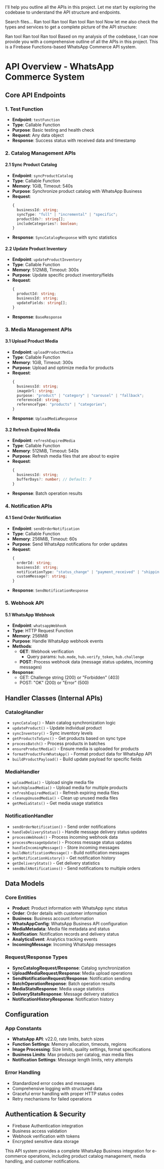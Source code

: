 I'll help you outline all the APIs in this project. Let me start by exploring the codebase to understand the API structure and endpoints.

Search files...
Ran tool
Ran tool
Ran tool
Ran tool
Now let me also check the types and services to get a complete picture of the API structure:

Ran tool
Ran tool
Ran tool
Based on my analysis of the codebase, I can now provide you with a comprehensive outline of all the APIs in this project. This is a Firebase Functions-based WhatsApp Commerce API system.

# API Overview - WhatsApp Commerce System

## **Core API Endpoints**

### **1. Test Function**
- **Endpoint**: `testFunction`
- **Type**: Callable Function
- **Purpose**: Basic testing and health check
- **Request**: Any data object
- **Response**: Success status with received data and timestamp

### **2. Catalog Management APIs**

#### **2.1 Sync Product Catalog**
- **Endpoint**: `syncProductCatalog`
- **Type**: Callable Function
- **Memory**: 1GiB, Timeout: 540s
- **Purpose**: Synchronize product catalog with WhatsApp Business
- **Request**:
  ```typescript
  {
    businessId: string;
    syncType: "full" | "incremental" | "specific";
    productIds?: string[];
    includeCategories?: boolean;
  }
  ```
- **Response**: `SyncCatalogResponse` with sync statistics

#### **2.2 Update Product Inventory**
- **Endpoint**: `updateProductInventory`
- **Type**: Callable Function
- **Memory**: 512MiB, Timeout: 300s
- **Purpose**: Update specific product inventory/fields
- **Request**:
  ```typescript
  {
    productId: string;
    businessId: string;
    updateFields: string[];
  }
  ```
- **Response**: `BaseResponse`

### **3. Media Management APIs**

#### **3.1 Upload Product Media**
- **Endpoint**: `uploadProductMedia`
- **Type**: Callable Function
- **Memory**: 1GiB, Timeout: 300s
- **Purpose**: Upload and optimize media for products
- **Request**:
  ```typescript
  {
    businessId: string;
    imageUrl: string;
    purpose: "product" | "category" | "carousel" | "fallback";
    referenceId: string;
    referenceType: "products" | "categories";
  }
  ```
- **Response**: `UploadMediaResponse`

#### **3.2 Refresh Expired Media**
- **Endpoint**: `refreshExpiredMedia`
- **Type**: Callable Function
- **Memory**: 512MiB, Timeout: 540s
- **Purpose**: Refresh media files that are about to expire
- **Request**:
  ```typescript
  {
    businessId: string;
    bufferDays?: number; // Default: 7
  }
  ```
- **Response**: Batch operation results

### **4. Notification APIs**

#### **4.1 Send Order Notification**
- **Endpoint**: `sendOrderNotification`
- **Type**: Callable Function
- **Memory**: 256MiB, Timeout: 60s
- **Purpose**: Send WhatsApp notifications for order updates
- **Request**:
  ```typescript
  {
    orderId: string;
    businessId: string;
    notificationType: "status_change" | "payment_received" | "shipping_update" | "order_confirmed" | "order_delivered";
    customMessage?: string;
  }
  ```
- **Response**: `SendNotificationResponse`

### **5. Webhook API**

#### **5.1 WhatsApp Webhook**
- **Endpoint**: `whatsappWebhook`
- **Type**: HTTP Request Function
- **Memory**: 256MiB
- **Purpose**: Handle WhatsApp webhook events
- **Methods**:
  - **GET**: Webhook verification
    - Query params: `hub.mode`, `hub.verify_token`, `hub.challenge`
  - **POST**: Process webhook data (message status updates, incoming messages)
- **Response**: 
  - GET: Challenge string (200) or "Forbidden" (403)
  - POST: "OK" (200) or "Error" (500)

## **Handler Classes (Internal APIs)**

### **CatalogHandler**
- `syncCatalog()` - Main catalog synchronization logic
- `updateProduct()` - Update individual product
- `syncInventory()` - Sync inventory levels
- `getProductsToSync()` - Get products based on sync type
- `processBatch()` - Process products in batches
- `ensureProductMedia()` - Ensure media is uploaded for products
- `formatProductForWhatsApp()` - Format product data for WhatsApp API
- `buildProductPayload()` - Build update payload for specific fields

### **MediaHandler**
- `uploadMedia()` - Upload single media file
- `batchUploadMedia()` - Upload media for multiple products
- `refreshExpiredMedia()` - Refresh expiring media files
- `cleanupUnusedMedia()` - Clean up unused media files
- `getMediaStats()` - Get media usage statistics

### **NotificationHandler**
- `sendOrderNotification()` - Send order notifications
- `handleDeliveryStatus()` - Handle message delivery status updates
- `processWebhook()` - Process incoming webhook data
- `processMessageUpdate()` - Process message status updates
- `handleIncomingMessage()` - Store incoming messages
- `buildNotificationMessage()` - Build notification messages
- `getNotificationHistory()` - Get notification history
- `getDeliveryStats()` - Get delivery statistics
- `sendBulkNotifications()` - Send notifications to multiple orders

## **Data Models**

### **Core Entities**
- **Product**: Product information with WhatsApp sync status
- **Order**: Order details with customer information
- **Business**: Business account information
- **WhatsAppConfig**: WhatsApp Business API configuration
- **MediaMetadata**: Media file metadata and status
- **Notification**: Notification records and delivery status
- **AnalyticsEvent**: Analytics tracking events
- **IncomingMessage**: Incoming WhatsApp messages

### **Request/Response Types**
- **SyncCatalogRequest/Response**: Catalog synchronization
- **UploadMediaRequest/Response**: Media upload operations
- **SendNotificationRequest/Response**: Notification sending
- **BatchOperationResponse**: Batch operation results
- **MediaStatsResponse**: Media usage statistics
- **DeliveryStatsResponse**: Message delivery statistics
- **NotificationHistoryResponse**: Notification history

## **Configuration**

### **App Constants**
- **WhatsApp API**: v22.0, rate limits, batch sizes
- **Function Settings**: Memory allocation, timeouts, regions
- **Image Processing**: Size limits, quality settings, format specifications
- **Business Limits**: Max products per catalog, max media files
- **Notification Settings**: Message length limits, retry attempts

### **Error Handling**
- Standardized error codes and messages
- Comprehensive logging with structured data
- Graceful error handling with proper HTTP status codes
- Retry mechanisms for failed operations

## **Authentication & Security**
- Firebase Authentication integration
- Business access validation
- Webhook verification with tokens
- Encrypted sensitive data storage

This API system provides a complete WhatsApp Business integration for e-commerce operations, including product catalog management, media handling, and customer notifications.